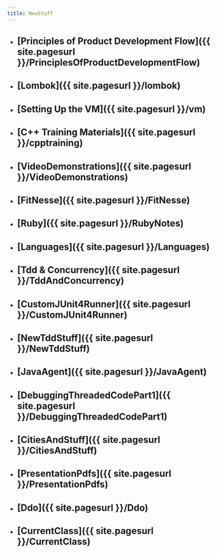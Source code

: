 ```yaml
---
title: NewStuff
---
```

* ## [Principles of Product Development Flow]({{ site.pagesurl }}/PrinciplesOfProductDevelopmentFlow)
* ## [Lombok]({{ site.pagesurl }}/lombok)
* ## [Setting Up the VM]({{ site.pagesurl }}/vm)
* ## [C++ Training Materials]({{ site.pagesurl }}/cpptraining)
* ## [VideoDemonstrations]({{ site.pagesurl }}/VideoDemonstrations)
* ## [FitNesse]({{ site.pagesurl }}/FitNesse)
* ## [Ruby]({{ site.pagesurl }}/RubyNotes)
* ## [Languages]({{ site.pagesurl }}/Languages)
* ## [Tdd & Concurrency]({{ site.pagesurl }}/TddAndConcurrency)
* ## [CustomJUnit4Runner]({{ site.pagesurl }}/CustomJUnit4Runner)
* ## [NewTddStuff]({{ site.pagesurl }}/NewTddStuff)
* ## [JavaAgent]({{ site.pagesurl }}/JavaAgent)
* ## [DebuggingThreadedCodePart1]({{ site.pagesurl }}/DebuggingThreadedCodePart1)
* ## [CitiesAndStuff]({{ site.pagesurl }}/CitiesAndStuff)
* ## [PresentationPdfs]({{ site.pagesurl }}/PresentationPdfs)
* ## [Ddo]({{ site.pagesurl }}/Ddo)


* ## [CurrentClass]({{ site.pagesurl }}/CurrentClass)
